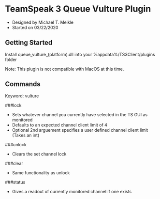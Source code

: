# TeamSpeak 3 Queue Vulture Plugin
 - Designed by Michael T. Meikle
 - Started on 03/22/2020

## Getting Started 

Install queue_vulture_(platform).dll into your %appdata%/TS3Client/plugins folder

Note: This plugin is not compatible with MacOS at this time.

## Commands

Keyword: vulture

###lock
 - Sets whatever channel you currently have selected in the TS GUI as monitored
 - Defaults to an expected channel client limit of 4
 - Optional 2nd arguement specifies a user defined channel client limit (Takes an int)
 
###unlock
 - Clears the set channel lock
 
###clear
 - Same functionality as unlock
 
###status
 - Gives a readout of currently monitored channel if one exists 
